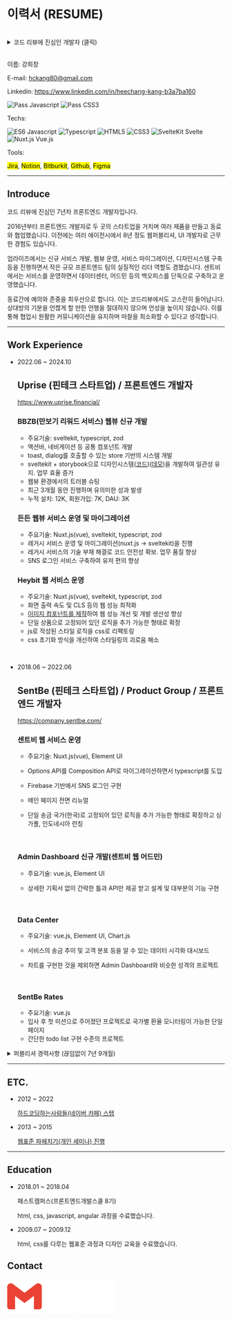 # 이력서 (RESUME)

<img width="200" src="https://avatars.githubusercontent.com/u/7262465?v=4" alt="">

<details>
  <summary>코드 리뷰에 진심인 개발자 (클릭)</summary>

  <img src="./images/review06.png" alt="">
  <img src="./images/review05.png" alt="">
  <img src="./images/review00.png" alt="">
  <img src="./images/review01.png" alt="">
  <img src="./images/review02.png" alt="">
  <img src="./images/review03.png" alt="">
</details>

<br>

이름: 강희창

E-mail: hckang80@gmail.com

Linkedin: https://www.linkedin.com/in/heechang-kang-b3a7ba160

![Pass Javascript](https://img.shields.io/badge/PASS-Javascript-%23F7DF1E)
![Pass CSS3](https://img.shields.io/badge/PASS-CSS3-%231572B6)

Techs:

![ES6 Javascript](https://img.shields.io/badge/ES6-Javascript-%23F7DF1E)
![Typescript](https://img.shields.io/badge/-Typescript-%23007ACC)
![HTML5](https://img.shields.io/badge/-HTML5-%23E34F26)
![CSS3](https://img.shields.io/badge/-CSS3-%231572B6)
![SvelteKit Svelte](https://img.shields.io/badge/SvelteKit-Svelte-%23FF3E00)
![Nuxt.js Vue.js](https://img.shields.io/badge/Nuxt.js-Vue.js-%234FC08D)

Tools:

<mark>Jira</mark>,
<mark>Notion</mark>,
<mark>Bitburkit</mark>,
<mark>Github</mark>,
<mark>Figma</mark>

<hr>

## Introduce

코드 리뷰에 진심인 7년차 프론트엔드 개발자입니다.

2016년부터 프론트엔드 개발자로 두 곳의 스타트업을 거치며 여러 제품을 만들고 동료와 협업했습니다. 이전에는 여러 에이전시에서 8년 정도 웹퍼블리셔, UI 개발자로 근무한 경험도 있습니다.

업라이즈에서는 신규 서비스 개발, 웹뷰 운영, 서비스 마이그레이션, 디자인시스템 구축 등을 진행하면서 작은 규모 프론트엔드 팀의 실질적인 리더 역할도 겸했습니다. 센트비에서는 서비스를 운영하면서 데이터센터, 어드민 등의 백오피스를 단독으로 구축하고 운영했습니다.

동료간에 예의와 존중을 최우선으로 합니다. 이는 코드리뷰에서도 고스란히 들어납니다. 상대방의 기분을 언짢게 할 만한 언행을 절대하지 않으며 언성을 높이지 않습니다. 이를 통해 협업시 원활한 커뮤니케이션을 유지하며 마찰을 최소화할 수 있다고 생각합니다.

<!-- <hr>

## 개발 경험

### 짧은 일정에도 불구하고 성과를 거둔 프로젝트

가장 최근 회사에서의 마지막 **3개월은 만보기 리워드 서비스를 개발**했습니다. 이 프로젝트는 짧은 기간에도 불구하고 [유의미한 성과](https://github.com/hckang80/RESUME?tab=readme-ov-file#bbzb-%EC%9B%B9%EB%B7%B0-%EA%B0%9C%EB%B0%9C)를 거둔 성공적인 사례였습니다.

각 팀원이 자신의 강점을 최대한 발휘할 수 있는 역할을 맡아 진행했고, 저는 **[디자인 시스템](https://uprise-fin.github.io/heybit-walk-svelte-ui)과 공통 인터페이스 개발**을 했습니다. 이를 통해, 동료 프론트엔드 개발자와 함께 일관성 있는 형태로 진행할 수 있었으며, 디자이너의 요구 사항에도 신속하게 대응할 수 있었습니다.

또한 동료 개발자가 병목을 겪을만한 지점을 미리 파악하고 직접 해결하거나 도움을 주어 효율적으로 시간을 활용했고, 에러의 원인 소재가 불분명할때도 먼저 해결책을 찾아냈습니다.

예를 들어, 다음과 같은 이슈가 있었습니다.

- **발생환경**: 플러터 웹뷰
- **증상**: 시스템 키보드에 의해 덮힌 부분은 스크롤 영역 안에 포함되지 않아서 화면이 잘림
- **해결방안**: resizeToAvoidBottomInset: true 옵션 주기

이러한 노력이 종합적으로 작용하여 빠른 시일 내에 서비스 런칭이 가능했습니다.

### 서비스 마이그레이션 리딩

서비스 코드 마이그레이션을 리딩하기 위해 부서를 이동하는 경험도 했습니다. 그런데 기존 서비스를 파악해보니 vscode의 코드 자동 완성, lint, prettier 등이 동작하지 않아 휴먼 에러를 일으키기 쉬운 열악한 환경이었습니다. 이 부분 개선을 해서 동료 개발자가 **안정적이고 편리하게 개발할 수 있도록 지원**을 하여 신임부터 얻었습니다. 그리고 웹뷰로 제공하는 서비스인데 UI 컴포넌트를 앱에서 제공하는 기술 부채가 있었습니다. 마이그레이션을 진행하면서 이를 웹 기반으로 이전하는 작업도 성공적으로 수행했습니다. 이를 통해 앱의 의존도를 줄이는 데 성공하여 **웹에서도 서비스 제공이 가능**하게 되었습니다. 이러한 것들을 토대로 서비스를 개선하여 좀 더 안정적인 마이그레이션이 가능했습니다.

### 웹 최적화와 생산성 - 두 마리 토끼 잡기

웹 최적화 과정 중 이미지 최적화는 굉장히 번거로운 작업입니다. 이를 해결하기 위해 [컴포넌트 제작 경험](https://velog.io/@_sky/%EC%9D%B4%EB%AF%B8%EC%A7%80-%EC%B5%9C%EC%A0%81%ED%99%94)이 있습니다. 이미지 작업 효율이 대폭 상승했습니다.

### 효율적인 시간 활용과 섬세함

디자인이나 서버 API를 전달 받기 전까지 먼저 할 수 있는 것들을 미리 구현하거나 관련 자료를 먼저 찾아봅니다. 또한 기능 개발 이후에 관련 기술 부채나 고도화할 부분들을 메모해두고 개선해나갑니다. 바쁜 일정 속에서도 디자인과 기능을 모두 신경 쓰기 위해 노력하며, UI/UX를 개선하는 데 적극적으로 참여합니다.

### 요청은 항상 의도와 함께 전달

이를 통해 좀 더 정확한 피드백을 받을 수 있기 때문에 커뮤니케이션 비용 절감이 가능한 경험을 얻었습니다. 반대로, 요청을 받았을 때도 무조건적으로 받아들이기보단 의도를 묻고 더 정확한 피드백을 주기 위해 노력합니다.

### 동료와 공유

작성한 코드나 구현한 결과물 등을 **동료와 공유**하며 성취감을 느낍니다. 그리고 개발 트렌드, 컨퍼런스 정보, 소소한 팁 등을 공유하며 지식을 전파합니다. 단순히 링크만 공유하는 것이 아니라 짤막하게나마 제 생각이나 느낌을 덧붙여 공유합니다.

### 디자인 시스템

웹 컴포넌트 기반의 디자인 시스템을 유지보수한 경험이 있습니다. 프론트엔드 프레임워크 종류에 상관없이 사용할 수 있는 웹 컴포넌트의 장점을 살리면서도 사용자 경험을 향상시키는 데 주력했습니다.

- **폼 요소 개선**: 웹 컴포넌트의 button 요소가 네이티브 동작과 다르다는 점을 발견하고, 웹킷 블로그 등 관련 자료를 참고하여 네이티브와 최대한 유사하게 동작하도록 개선하였습니다.
- **인풋 요소의 자동완성 지원**: 웹 컴포넌트의 인풋 요소에서 브라우저 자동완성 기능이 지원되지 않는 문제를 해결하려 노력했으며, 사용자 편의성을 높이기 위해 쉐도우 돔을 제거하거나 프레임워크에 종속된 형태로 개발하는 방식을 고려했습니다.
- **사용성 향상**: 직관적이고 편리한 컴포넌트 개발을 최우선으로 생각하며, 사용성과 개발 경험을 해치지 않도록 노력합니다.

컴포넌트 개발에서 가장 중요하다고 생각하는건 편리하고 직관적인 사용성입니다. 컴포넌트를 사용하면서 사용자의 경험 또는 개발 경험이 저해되어서는 안된다고 생각합니다. 적어도 기본 요소를 웹 컴포넌트로 제작했을때는 이러한 점을 충족하지 못하여 아쉬움이 남았습니다.

이러한 경험을 토대로 디자인 시스템을 여러 차례 제작했습니다.

- [BBZB 디자인 시스템 개발](https://github.com/uprise-fin/heybit-walk-svelte-ui)
- [든든 디자인 시스템 개발](https://github.com/uprise-fin/dndn-svelte-ui)

### HTML / CSS

- **웹표준 및 접근성 고려**: Semantic Markup을 지향하며 웹표준과 접근성을 고려한 개발을 선호합니다.
- **유지보수에 용이한 CSS 설계**: 중복을 최소화하고 가독성을 높이는 CSS를 설계하며, 미디어쿼리를 최소화하여 반응형 웹을 구현합니다.
- 스타일링하는 피로도를 줄이기 위한 최적화된 reset.css로 정의합니다.

### Javascript

- **ES6 이후 문법의 적극 활용**: 세련되고 가독성 좋은 코드를 작성하기 위해 ES6 이후의 문법을 선호합니다.
- **객체 리터럴을 활용한 조건문 대체**: else, else if, switch 등의 조건문을 지양하고, 객체 리터럴을 활용하여 가독성 있는 코드를 작성합니다.
- **함수형 프로그래밍 지향**: Array.prototype.forEach보다 map, reduce 등의 함수형 메서드를 활용하여 순수 함수를 작성하고 코드의 명료성을 높입니다. -->

<hr>

## Work Experience

- 2022.06 ~ 2024.10

  ## **Uprise** (핀테크 스타트업) / 프론트엔드 개발자

  https://www.uprise.financial/

  ### BBZB(만보기 리워드 서비스) 웹뷰 신규 개발

  - 주요기술: sveltekit, typescript, zod
  - 액션바, 네비게이션 등 공통 컴포넌트 개발
  - toast, dialog를 호출할 수 있는 store 기반의 시스템 개발
  - sveltekit + storybook으로 디자인시스템([코드](https://github.com/uprise-fin/heybit-walk-svelte-ui))([데모](https://uprise-fin.github.io/heybit-walk-svelte-ui))을 개발하여 일관성 유지. 업무 효율 증가
  - 웹뷰 환경에서의 트러블 슈팅
  - 최근 3개월 동안 진행하며 유의미한 성과 발생
  - 누적 설치: 12K, 회원가입: 7K, DAU: 3K

  ### 든든 웹뷰 서비스 운영 및 마이그레이션

  - 주요기술: Nuxt.js(vue), sveltekit, typescript, zod
  - 레거시 서비스 운영 및 마이그레이션(nuxt.js -> sveltekit)을 진행
  - 레거시 서비스의 기술 부채 해결로 코드 안전성 확보. 업무 품질 향상
  - SNS 로그인 서비스 구축하여 유저 편의 향상

  ### Heybit 웹 서비스 운영

  - 주요기술: Nuxt.js(vue), sveltekit, typescript, zod
  - 화면 출력 속도 및 CLS 등의 웹 성능 최적화
  - [이미지 컴포넌트를 제작](https://velog.io/@_sky/%EC%9D%B4%EB%AF%B8%EC%A7%80-%EC%B5%9C%EC%A0%81%ED%99%94)하여 웹 성능 개선 및 개발 생산성 향상
  - 단일 상품으로 고정되어 있던 로직을 추가 가능한 형태로 확장
  - js로 작성된 스타일 로직을 css로 리팩토링
  - css 초기화 방식을 개선하여 스타일링의 괴로움 해소

 <br>

- 2018.06 ~ 2022.06

  ## **SentBe** (핀테크 스타트업) / Product Group / 프론트엔드 개발자

  https://company.sentbe.com/

  ### 센트비 웹 서비스 운영

  - 주요기술: Nuxt.js(vue), Element UI
  - Options API를 Composition API로 마이그레이션하면서 typescript를 도입
  - Firebase 기반에서 SNS 로그인 구현
  - 메인 페이지 전면 리뉴얼
  - 단일 송금 국가(한국)로 고정되어 있던 로직을 추가 가능한 형태로 확장하고 싱가폴, 인도네시아 런칭

    <br>

  ### Admin Dashboard 신규 개발(센트비 웹 어드민)

  - 주요기술: vue.js, Element UI
  - 상세한 기획서 없이 간략한 틀과 API만 제공 받고 설계 및 대부분의 기능 구현

    <br>

  ### Data Center

  - 주요기술: vue.js, Element UI, Chart.js
  - 서비스의 송금 추이 및 고객 분포 등을 알 수 있는 데이터 시각화 대시보드
  - 차트를 구현한 것을 제외하면 Admin Dashboard와 비슷한 성격의 프로젝트

    <br>

  ### SentBe Rates

  - 주요기술: vue.js
  - 입사 후 첫 미션으로 주어졌던 프로젝트로 국가별 환율 모니터링이 가능한 단일 페이지
  - 간단한 todo list 구현 수준의 프로젝트

<details>
  <summary>퍼블리셔 경력사항 (끊임없이 7년 9개월)</summary>

- 2015.07 ~ 2017.09

  ## **와플러스** (마케팅 에이전시, 직전 회사에서 인수합병) / UX 개발팀 / 퍼블리셔

  ### **웹사이트 제작 및 운영**

  - Done
    - 웹접근성 마크 획득 및 갱신
    - PHP 기반 웹사이트의 프론트엔드 범위 수정
    - 반응형 및 모바일 웹사이트 제작
    - 웹사이트 퍼블리싱 관련 사내 가이드 제작 (마크업, 스타일 컨벤션)

  <br>

- 2012.12 ~ 2015.06

  ## **와플즈** (웹 에이전시) / UX 개발팀 / 퍼블리셔

  ### **웹사이트 제작 및 운영**

  - Done
    - 자사 사이트 리뉴얼, 반응형 및 모바일 웹사이트 제작
    - 다양한 솔루션(Cafe24, 메이크샵, 그누보드)을 이용한 쇼핑몰 구축

  <br>

- 2012.01 ~ 2012.11

  ## **프리랜서** / 퍼블리셔

  ### **SKTworld 홈페이지 리뉴얼**

  - Experience
    - SVN 형상관리 시스템 사용
    - 다수(8명) 작업자간의 협업 경험

  <br>

  ### **교보전자도서관 웹사이트 구축**

  - Experience
    - 소규모(2명) 협업 경험

  <br>

  ### **네이트 호핀 서비스 운영**

  <br>

- 2011.07 ~ 2011.12

  ## **TWD** (웹 에이전시, 직전 회사에서 인수합병) / Creative / 퍼블리셔

  ### **웹사이트 제작 및 운영**

  - Done
    - 삼성, KT 등 대기업 서비스 페이지 구축(웹퍼블리싱 및 UI개발 단독)
    - 성신여대 홈페이지 구축

  <br>

- 2010.01 ~ 2011.06

  ## **아이코닉 인터랙티브** (웹 에이전시) / Creative / 퍼블리셔

  ### **이벤트 프로모션 페이지 제작 및 운영**

  - Done - 넷마블 게임 이벤트 프로모션 페이지 제작
  <br>
  </details>

<hr>

## ETC.

- 2012 ~ 2022

  [하드코딩하는사람들(네이버 카페) 스탭](https://cafe.naver.com/hacosa)

- 2013 ~ 2015

  [웹표준 파헤치기(개인 세미나) 진행](https://onoffmix.com/event/44035)

<hr>

## Education

- 2018.01 ~ 2018.04

  패스트캠퍼스(프론트엔드개발스쿨 8기)

  html, css, javascript, angular 과정을 수료했습니다.

- 2009.07 ~ 2009.12

  html, css를 다루는 웹표준 과정과 디자인 교육을 수료했습니다.

## Contact

<a href="mailto:hckang80@gmail.com"><img src="./images/svg/gmail.svg" alt="gmail"></a>
<a href="https://github.com/hckang80"><img src="./images/svg/github.svg" alt="github"></a>
<a href="https://www.linkedin.com/in/heechang-kang-b3a7ba160"><img src="./images/svg/linkedin.svg" alt="linkedin"></a>
